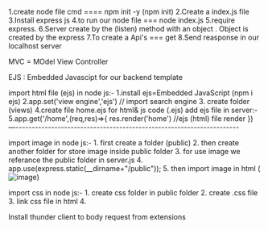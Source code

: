 1.create node file cmd ====  npm init -y (npm init)
2.Create a index.js file
3.Install express js 
4.to run our node file === node index.js 
5.require express.
6.Server create by the (listen) method with an object . Object is created by the express 
7.To create a Api's === get
8.Send reasponse in our localhost server

MVC = MOdel View Controller 

EJS : Embedded Javascipt for our backend template



import html file (ejs) in node js:-
	1.install ejs=Embedded JavaScript (npm i ejs)
	2.app.set('view engine','ejs')   // import search engine
	3. create folder (views)
	4.create file home.ejs for html& js code (.ejs)
add ejs file in server:-
	5.app.get('/home',(req,res)=>{
    		res.render('home')    //ejs (html) file render
	   })
—---------------------------------------------------------------------

import image in node js:-
	1. first create a folder (public)
	2. then create another folder for store image inside public folder
	3. for use image we referance the public folder in server.js
	4. app.use(express.static(__dirname+"/public"));
	5. then import image in html (<img src="image/image.png" alt="image"/>)


import css in node js:-
	1. create css folder in public folder 
	2. create .css file  
	3. link css file in html 
	4. <link rel="stylesheet" href="/css/style.css"/>  



Install thunder client to body request from extensions 

